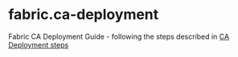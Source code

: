 # fabric.ca-deployment
Fabric CA Deployment Guide - following the steps described in [CA Deployment steps](https://hyperledger-fabric-ca.readthedocs.io/en/latest/deployguide/cadeploy.html#what-order-should-i-deploy-the-cas)
